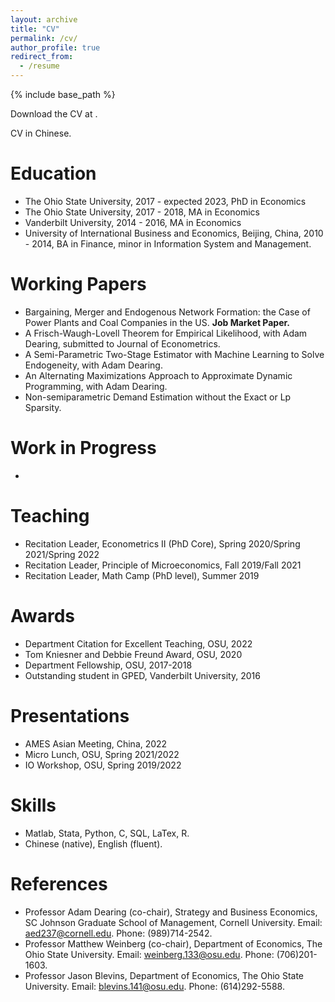 ```yaml
---
layout: archive
title: "CV"
permalink: /cv/
author_profile: true
redirect_from:
  - /resume
---
```


{% include base_path %}

Download the CV at . 

CV in Chinese. 

Education
======
* The Ohio State University, 2017 - expected 2023, PhD in Economics 
* The Ohio State University, 2017 - 2018, MA in Economics
* Vanderbilt University, 2014 - 2016, MA in Economics
* University of International Business and Economics, Beijing, China, 2010 - 2014, BA in Finance, minor in Information System and Management. 

Working Papers
======
* Bargaining, Merger and Endogenous Network Formation: the Case of Power Plants and Coal Companies in the US. <b>Job Market Paper. </b>
* A Frisch-Waugh-Lovell Theorem for Empirical Likelihood, with Adam Dearing, submitted to Journal of Econometrics. 
* A Semi-Parametric Two-Stage Estimator with Machine Learning to Solve Endogeneity, with Adam Dearing.
* An Alternating Maximizations Approach to Approximate Dynamic Programming, with Adam Dearing. 
* Non-semiparametric Demand Estimation without the Exact or Lp Sparsity. 

Work in Progress
======
* 

Teaching
======
* Recitation Leader, Econometrics II (PhD Core), Spring 2020/Spring 2021/Spring 2022
* Recitation Leader, Principle of Microeconomics, Fall 2019/Fall 2021
* Recitation Leader, Math Camp (PhD level), Summer 2019

Awards
======
* Department Citation for Excellent Teaching, OSU, 2022
* Tom Kniesner and Debbie Freund Award, OSU, 2020 
* Department Fellowship, OSU, 2017-2018
* Outstanding student in GPED, Vanderbilt University, 2016

Presentations
======
* AMES Asian Meeting, China, 2022
* Micro Lunch, OSU, Spring 2021/2022
* IO Workshop, OSU, Spring 2019/2022

Skills
======
* Matlab, Stata, Python, C, SQL, LaTex, R. 
* Chinese (native), English (fluent).

References
======
* Professor Adam Dearing (co-chair), Strategy and Business Economics, SC Johnson Graduate School of Management, Cornell University.
Email: aed237@cornell.edu. Phone: (989)714-2542. 
* Professor Matthew Weinberg (co-chair), Department of Economics, The Ohio State University. 
Email: weinberg.133@osu.edu. Phone: (706)201-1603.
* Professor Jason Blevins, Department of Economics, The Ohio State University. 
Email: blevins.141@osu.edu. Phone: (614)292-5588. 
